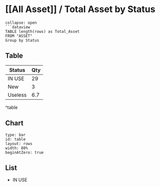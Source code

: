 # [[All Asset]] / Total Asset by Status

```ad-Dataview
collapse: open
```dataview 
TABLE length(rows) as Total_Asset
FROM "ASSET" 
Group by Status
```




## Table
| Status  | Qty |
| ------- | --- |
| IN USE  | 29  |
| New     | 3   |
| Useless | 6.7 |
^table

## Chart
```chart  
type: bar  
id: table  
layout: rows  
width: 80%  
beginAtZero: true  
```

## List
- IN USE
